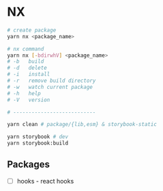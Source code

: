 # NX

```bash
# create package
yarn nx <package_name>

# nx command
yarn nx [-bdirwhV] <package_name>
# -b   build
# -d   delete
# -i   install
# -r   remove build directory
# -w   watch current package
# -h   help
# -V   version

# ---------------------------

yarn clean # package/{lib,esm} & storybook-static

yarn storybook # dev
yarn storybook:build
```

## Packages

- [ ] hooks - react hooks
<!-- - [ ] utils -->
